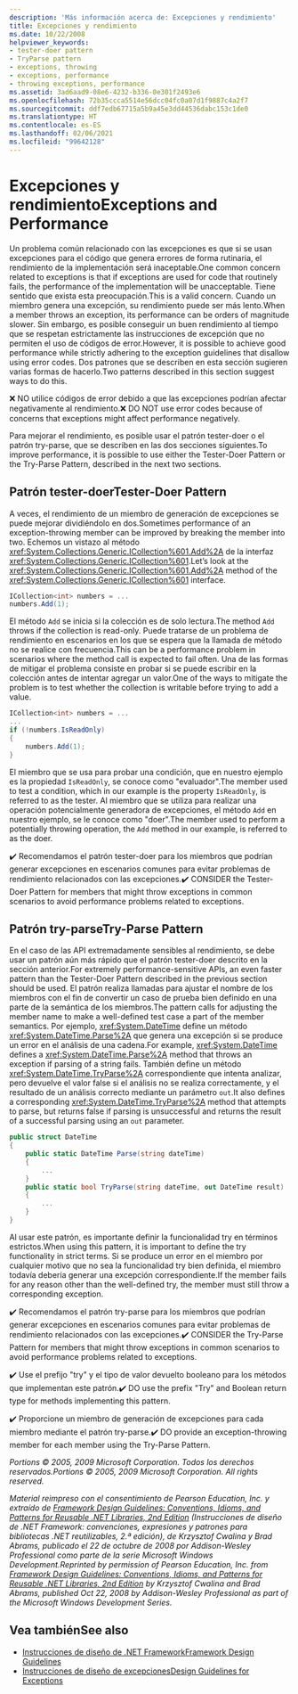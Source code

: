 ```yaml
---
description: 'Más información acerca de: Excepciones y rendimiento'
title: Excepciones y rendimiento
ms.date: 10/22/2008
helpviewer_keywords:
- tester-doer pattern
- TryParse pattern
- exceptions, throwing
- exceptions, performance
- throwing exceptions, performance
ms.assetid: 3ad6aad9-08e6-4232-b336-0e301f2493e6
ms.openlocfilehash: 72b35ccca5514e56dcc04fc0a07d1f9887c4a2f7
ms.sourcegitcommit: ddf7edb67715a5b9a45e3dd44536dabc153c1de0
ms.translationtype: HT
ms.contentlocale: es-ES
ms.lasthandoff: 02/06/2021
ms.locfileid: "99642128"
---
```

# <a name="exceptions-and-performance"></a><span data-ttu-id="8ea97-103">Excepciones y rendimiento</span><span class="sxs-lookup"><span data-stu-id="8ea97-103">Exceptions and Performance</span></span>

<span data-ttu-id="8ea97-104">Un problema común relacionado con las excepciones es que si se usan excepciones para el código que genera errores de forma rutinaria, el rendimiento de la implementación será inaceptable.</span><span class="sxs-lookup"><span data-stu-id="8ea97-104">One common concern related to exceptions is that if exceptions are used for code that routinely fails, the performance of the implementation will be unacceptable.</span></span> <span data-ttu-id="8ea97-105">Tiene sentido que exista esta preocupación.</span><span class="sxs-lookup"><span data-stu-id="8ea97-105">This is a valid concern.</span></span> <span data-ttu-id="8ea97-106">Cuando un miembro genera una excepción, su rendimiento puede ser más lento.</span><span class="sxs-lookup"><span data-stu-id="8ea97-106">When a member throws an exception, its performance can be orders of magnitude slower.</span></span> <span data-ttu-id="8ea97-107">Sin embargo, es posible conseguir un buen rendimiento al tiempo que se respetan estrictamente las instrucciones de excepción que no permiten el uso de códigos de error.</span><span class="sxs-lookup"><span data-stu-id="8ea97-107">However, it is possible to achieve good performance while strictly adhering to the exception guidelines that disallow using error codes.</span></span> <span data-ttu-id="8ea97-108">Dos patrones que se describen en esta sección sugieren varias formas de hacerlo.</span><span class="sxs-lookup"><span data-stu-id="8ea97-108">Two patterns described in this section suggest ways to do this.</span></span>

 <span data-ttu-id="8ea97-109">❌ NO utilice códigos de error debido a que las excepciones podrían afectar negativamente al rendimiento.</span><span class="sxs-lookup"><span data-stu-id="8ea97-109">❌ DO NOT use error codes because of concerns that exceptions might affect performance negatively.</span></span>

 <span data-ttu-id="8ea97-110">Para mejorar el rendimiento, es posible usar el patrón tester-doer o el patrón try-parse, que se describen en las dos secciones siguientes.</span><span class="sxs-lookup"><span data-stu-id="8ea97-110">To improve performance, it is possible to use either the Tester-Doer Pattern or the Try-Parse Pattern, described in the next two sections.</span></span>

## <a name="tester-doer-pattern"></a><span data-ttu-id="8ea97-111">Patrón tester-doer</span><span class="sxs-lookup"><span data-stu-id="8ea97-111">Tester-Doer Pattern</span></span>

 <span data-ttu-id="8ea97-112">A veces, el rendimiento de un miembro de generación de excepciones se puede mejorar dividiéndolo en dos.</span><span class="sxs-lookup"><span data-stu-id="8ea97-112">Sometimes performance of an exception-throwing member can be improved by breaking the member into two.</span></span> <span data-ttu-id="8ea97-113">Echemos un vistazo al método <xref:System.Collections.Generic.ICollection%601.Add%2A> de la interfaz <xref:System.Collections.Generic.ICollection%601>.</span><span class="sxs-lookup"><span data-stu-id="8ea97-113">Let’s look at the <xref:System.Collections.Generic.ICollection%601.Add%2A> method of the <xref:System.Collections.Generic.ICollection%601> interface.</span></span>

```csharp
ICollection<int> numbers = ...
numbers.Add(1);
```

 <span data-ttu-id="8ea97-114">El método `Add` se inicia si la colección es de solo lectura.</span><span class="sxs-lookup"><span data-stu-id="8ea97-114">The method `Add` throws if the collection is read-only.</span></span> <span data-ttu-id="8ea97-115">Puede tratarse de un problema de rendimiento en escenarios en los que se espera que la llamada de método no se realice con frecuencia.</span><span class="sxs-lookup"><span data-stu-id="8ea97-115">This can be a performance problem in scenarios where the method call is expected to fail often.</span></span> <span data-ttu-id="8ea97-116">Una de las formas de mitigar el problema consiste en probar si se puede escribir en la colección antes de intentar agregar un valor.</span><span class="sxs-lookup"><span data-stu-id="8ea97-116">One of the ways to mitigate the problem is to test whether the collection is writable before trying to add a value.</span></span>

```csharp
ICollection<int> numbers = ...
...
if (!numbers.IsReadOnly)
{
    numbers.Add(1);
}
```

 <span data-ttu-id="8ea97-117">El miembro que se usa para probar una condición, que en nuestro ejemplo es la propiedad `IsReadOnly`, se conoce como "evaluador".</span><span class="sxs-lookup"><span data-stu-id="8ea97-117">The member used to test a condition, which in our example is the property `IsReadOnly`, is referred to as the tester.</span></span> <span data-ttu-id="8ea97-118">Al miembro que se utiliza para realizar una operación potencialmente generadora de excepciones, el método `Add` en nuestro ejemplo, se le conoce como "doer".</span><span class="sxs-lookup"><span data-stu-id="8ea97-118">The member used to perform a potentially throwing operation, the `Add` method in our example, is referred to as the doer.</span></span>

 <span data-ttu-id="8ea97-119">✔️ Recomendamos el patrón tester-doer para los miembros que podrían generar excepciones en escenarios comunes para evitar problemas de rendimiento relacionados con las excepciones.</span><span class="sxs-lookup"><span data-stu-id="8ea97-119">✔️ CONSIDER the Tester-Doer Pattern for members that might throw exceptions in common scenarios to avoid performance problems related to exceptions.</span></span>

## <a name="try-parse-pattern"></a><span data-ttu-id="8ea97-120">Patrón try-parse</span><span class="sxs-lookup"><span data-stu-id="8ea97-120">Try-Parse Pattern</span></span>

 <span data-ttu-id="8ea97-121">En el caso de las API extremadamente sensibles al rendimiento, se debe usar un patrón aún más rápido que el patrón tester-doer descrito en la sección anterior.</span><span class="sxs-lookup"><span data-stu-id="8ea97-121">For extremely performance-sensitive APIs, an even faster pattern than the Tester-Doer Pattern described in the previous section should be used.</span></span> <span data-ttu-id="8ea97-122">El patrón realiza llamadas para ajustar el nombre de los miembros con el fin de convertir un caso de prueba bien definido en una parte de la semántica de los miembros.</span><span class="sxs-lookup"><span data-stu-id="8ea97-122">The pattern calls for adjusting the member name to make a well-defined test case a part of the member semantics.</span></span> <span data-ttu-id="8ea97-123">Por ejemplo, <xref:System.DateTime> define un método <xref:System.DateTime.Parse%2A> que genera una excepción si se produce un error en el análisis de una cadena.</span><span class="sxs-lookup"><span data-stu-id="8ea97-123">For example, <xref:System.DateTime> defines a <xref:System.DateTime.Parse%2A> method that throws an exception if parsing of a string fails.</span></span> <span data-ttu-id="8ea97-124">También define un método <xref:System.DateTime.TryParse%2A> correspondiente que intenta analizar, pero devuelve el valor false si el análisis no se realiza correctamente, y el resultado de un análisis correcto mediante un parámetro `out`.</span><span class="sxs-lookup"><span data-stu-id="8ea97-124">It also defines a corresponding <xref:System.DateTime.TryParse%2A> method that attempts to parse, but returns false if parsing is unsuccessful and returns the result of a successful parsing using an `out` parameter.</span></span>

```csharp
public struct DateTime
{
    public static DateTime Parse(string dateTime)
    {
        ...
    }
    public static bool TryParse(string dateTime, out DateTime result)
    {
        ...
    }
}
```

 <span data-ttu-id="8ea97-125">Al usar este patrón, es importante definir la funcionalidad try en términos estrictos.</span><span class="sxs-lookup"><span data-stu-id="8ea97-125">When using this pattern, it is important to define the try functionality in strict terms.</span></span> <span data-ttu-id="8ea97-126">Si se produce un error en el miembro por cualquier motivo que no sea la funcionalidad try bien definida, el miembro todavía debería generar una excepción correspondiente.</span><span class="sxs-lookup"><span data-stu-id="8ea97-126">If the member fails for any reason other than the well-defined try, the member must still throw a corresponding exception.</span></span>

 <span data-ttu-id="8ea97-127">✔️ Recomendamos el patrón try-parse para los miembros que podrían generar excepciones en escenarios comunes para evitar problemas de rendimiento relacionados con las excepciones.</span><span class="sxs-lookup"><span data-stu-id="8ea97-127">✔️ CONSIDER the Try-Parse Pattern for members that might throw exceptions in common scenarios to avoid performance problems related to exceptions.</span></span>

 <span data-ttu-id="8ea97-128">✔️ Use el prefijo "try" y el tipo de valor devuelto booleano para los métodos que implementan este patrón.</span><span class="sxs-lookup"><span data-stu-id="8ea97-128">✔️ DO use the prefix "Try" and Boolean return type for methods implementing this pattern.</span></span>

 <span data-ttu-id="8ea97-129">✔️ Proporcione un miembro de generación de excepciones para cada miembro mediante el patrón try-parse.</span><span class="sxs-lookup"><span data-stu-id="8ea97-129">✔️ DO provide an exception-throwing member for each member using the Try-Parse Pattern.</span></span>

 <span data-ttu-id="8ea97-130">*Portions © 2005, 2009 Microsoft Corporation. Todos los derechos reservados.*</span><span class="sxs-lookup"><span data-stu-id="8ea97-130">*Portions © 2005, 2009 Microsoft Corporation. All rights reserved.*</span></span>

 <span data-ttu-id="8ea97-131">*Material reimpreso con el consentimiento de Pearson Education, Inc. y extraído de [Framework Design Guidelines: Conventions, Idioms, and Patterns for Reusable .NET Libraries, 2nd Edition](https://www.informit.com/store/framework-design-guidelines-conventions-idioms-and-9780321545619) (Instrucciones de diseño de .NET Framework: convenciones, expresiones y patrones para bibliotecas .NET reutilizables, 2.ª edición), de Krzysztof Cwalina y Brad Abrams, publicado el 22 de octubre de 2008 por Addison-Wesley Professional como parte de la serie Microsoft Windows Development.*</span><span class="sxs-lookup"><span data-stu-id="8ea97-131">*Reprinted by permission of Pearson Education, Inc. from [Framework Design Guidelines: Conventions, Idioms, and Patterns for Reusable .NET Libraries, 2nd Edition](https://www.informit.com/store/framework-design-guidelines-conventions-idioms-and-9780321545619) by Krzysztof Cwalina and Brad Abrams, published Oct 22, 2008 by Addison-Wesley Professional as part of the Microsoft Windows Development Series.*</span></span>

## <a name="see-also"></a><span data-ttu-id="8ea97-132">Vea también</span><span class="sxs-lookup"><span data-stu-id="8ea97-132">See also</span></span>

- [<span data-ttu-id="8ea97-133">Instrucciones de diseño de .NET Framework</span><span class="sxs-lookup"><span data-stu-id="8ea97-133">Framework Design Guidelines</span></span>](index.md)
- [<span data-ttu-id="8ea97-134">Instrucciones de diseño de excepciones</span><span class="sxs-lookup"><span data-stu-id="8ea97-134">Design Guidelines for Exceptions</span></span>](exceptions.md)
